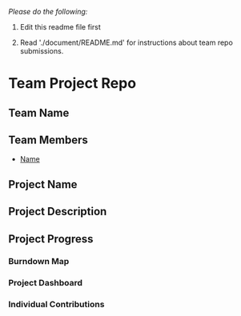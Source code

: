 
*Please do the following:*

1. Edit this readme file first

2. Read './document/README.md' for instructions about team repo submissions.


# Team Project Repo 

## Team Name

## Team Members

* [Name](url_to_your_github_repo)

## Project Name

## Project Description

## Project Progress

### Burndown Map

### Project Dashboard

### Individual Contributions
